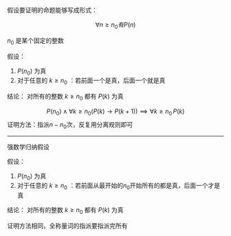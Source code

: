 假设要证明的命题能够写成形式：

$$\forall n\geq n_{0} 有P(n)$$

$n_{0}$ 是某个固定的整数


假设：
1. $P(n_{0})$ 为真
2. 对于任意的 $k\geq n_{0}$ ：若前面一个是真，后面一个就是真

结论：
对所有的整数 $k\geq n_{0}$ 都有 $P(k)$ 为真


$$
P(n_{0})\wedge \forall k\geq n_{0}(P(k)\to P(k+1))\implies \forall k\geq n_{0}\, P(k)
$$
证明方法：指派$n-n_{0}$次，反复用分离规则即可


---

强数学归纳假设

假设：
1. $P(n_{0})$ 为真
2. 对于任意的 $k\geq n_{0}$ ：若前面从最开始的$n_{0}$开始所有的都是真，后面一个才是真

结论：
对所有的整数 $k\geq n_{0}$ 都有 $P(k)$ 为真

证明方法相同，全称量词的指派要指派完所有




    